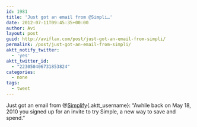 ```yaml
---
id: 1981
title: 'Just got an email from @Simpli…'
date: 2012-07-11T09:45:35+00:00
author: Avi
layout: post
guid: http://aviflax.com/post/just-got-an-email-from-simpli/
permalink: /post/just-got-an-email-from-simpli/
aktt_notify_twitter:
  - 'yes'
aktt_twitter_id:
  - "223050406731853824"
categories:
  - none
tags:
  - tweet
---
```

Just got an email from @[Simplify](http://twitter.com/Simplify){.aktt_username}: “Awhile back on May 18, 2010 you signed up for an invite to try Simple, a new way to save and spend.”
